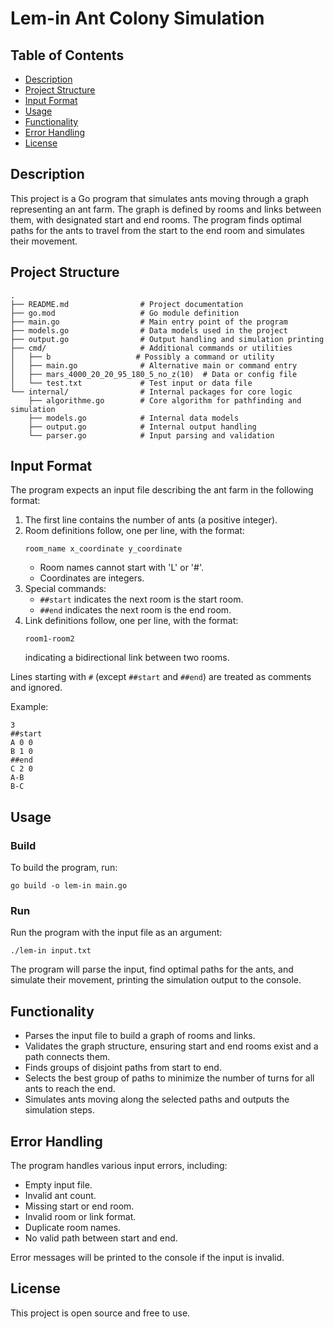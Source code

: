 # Lem-in Ant Colony Simulation

## Table of Contents
- [Description](#description)
- [Project Structure](#project-structure)
- [Input Format](#input-format)
- [Usage](#usage)
- [Functionality](#functionality)
- [Error Handling](#error-handling)
- [License](#license)

## Description
This project is a Go program that simulates ants moving through a graph representing an ant farm. The graph is defined by rooms and links between them, with designated start and end rooms. The program finds optimal paths for the ants to travel from the start to the end room and simulates their movement.

## Project Structure
```
.
├── README.md                # Project documentation
├── go.mod                   # Go module definition
├── main.go                  # Main entry point of the program
├── models.go                # Data models used in the project
├── output.go                # Output handling and simulation printing
├── cmd/                     # Additional commands or utilities
│   ├── b                   # Possibly a command or utility
│   ├── main.go              # Alternative main or command entry
│   ├── mars_4000_20_20_95_180_5_no_z(10)  # Data or config file
│   └── test.txt             # Test input or data file
└── internal/                # Internal packages for core logic
    ├── algorithme.go        # Core algorithm for pathfinding and simulation
    ├── models.go            # Internal data models
    ├── output.go            # Internal output handling
    └── parser.go            # Input parsing and validation
```

## Input Format
The program expects an input file describing the ant farm in the following format:

1. The first line contains the number of ants (a positive integer).
2. Room definitions follow, one per line, with the format:
   ```
   room_name x_coordinate y_coordinate
   ```
   - Room names cannot start with 'L' or '#'.
   - Coordinates are integers.
3. Special commands:
   - `##start` indicates the next room is the start room.
   - `##end` indicates the next room is the end room.
4. Link definitions follow, one per line, with the format:
   ```
   room1-room2
   ```
   indicating a bidirectional link between two rooms.

Lines starting with `#` (except `##start` and `##end`) are treated as comments and ignored.

Example:
```
3
##start
A 0 0
B 1 0
##end
C 2 0
A-B
B-C
```

## Usage

### Build
To build the program, run:
```
go build -o lem-in main.go
```

### Run
Run the program with the input file as an argument:
```
./lem-in input.txt
```

The program will parse the input, find optimal paths for the ants, and simulate their movement, printing the simulation output to the console.

## Functionality
- Parses the input file to build a graph of rooms and links.
- Validates the graph structure, ensuring start and end rooms exist and a path connects them.
- Finds groups of disjoint paths from start to end.
- Selects the best group of paths to minimize the number of turns for all ants to reach the end.
- Simulates ants moving along the selected paths and outputs the simulation steps.

## Error Handling
The program handles various input errors, including:
- Empty input file.
- Invalid ant count.
- Missing start or end room.
- Invalid room or link format.
- Duplicate room names.
- No valid path between start and end.

Error messages will be printed to the console if the input is invalid.

## License
This project is open source and free to use.

